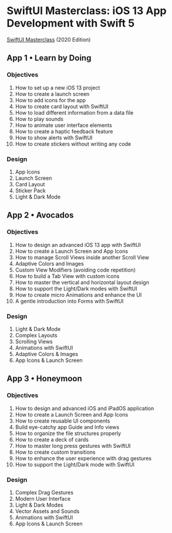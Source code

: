 # SwiftUI Masterclass: iOS 13 App Development with Swift 5

[SwiftUI Masterclass](https://www.udemy.com/course/swiftui-masterclass-course-ios-development-with-swift/) (2020 Edition)

## App 1 • Learn by Doing

### Objectives

1. How to set up a new iOS 13 project
2. How to create a launch screen
3. How to add icons for the app
4. How to create card layout with SwiftUI
5. How to load different information from a data file
6. How to play sounds
7. How to animate user interface elements
8. How to create a haptic feedback feature
9. How to show alerts with SwiftUI
10. How to create stickers without writing any code

### Design

1. App Icons
2. Launch Screen
3. Card Layout
4. Sticker Pack
5. Light & Dark Mode

## App 2 • Avocados

### Objectives

1. How to design an advanced iOS 13 app with SwiftUI
2. How to create a Launch Screen and App Icons
3. How to manage Scroll Views inside another Scroll View
4. Adaptive Colors and Images
5. Custom View Modifiers (avoiding code repetition)
6. How to build a Tab View with custom icons
7. How to master the vertical and horizontal layout design
8. How to support the Light/Dark modes with SwiftUI
9. How to create micro Animations and enhance the UI
10. A gentle introduction into Forms with SwiftUI

### Design

1. Light & Dark Mode
2. Complex Layouts
3. Scrolling Views
4. Animations with SwiftUI
5. Adaptive Colors & Images
6. App Icons & Launch Screen

## App 3 • Honeymoon

### Objectives

1. How to design and advanced iOS and iPadOS application
2. How to create a Launch Screen and App Icons
3. How to create reusable UI components
4. Build eye-catchy app Guide and Info views
5. How to organize the file structures properly
6. How to create a deck of cards
7. How to master long press gestures with SwiftUI
8. How to create custom transitions
9. How to enhance the user experience with drag gestures
10. How to support the Light/Dark mode with SwiftUI

### Design

1. Complex Drag Gestures
2. Modern User Interface
3. Light & Dark Modes
4. Vector Assets and Sounds
5. Animations with SwiftUI
6. App Icons & Launch Screen


